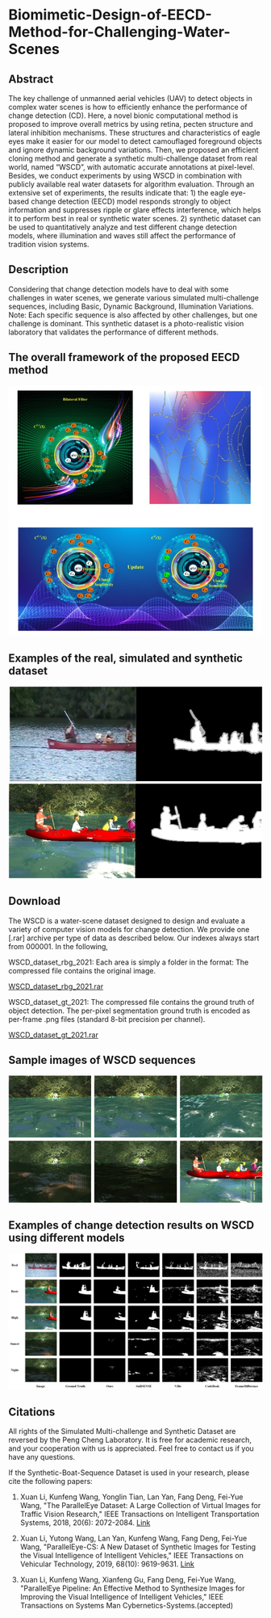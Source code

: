 # Biomimetic-Design-of-EECD-Method-for-Challenging-Water-Scenes

## Abstract

The key challenge of unmanned aerial vehicles (UAV) to detect objects in complex
water scenes is how to efficiently enhance the performance of change detection (CD).
Here, a novel bionic computational method is proposed to improve overall metrics
by using retina, pecten structure and lateral inhibition mechanisms. These structures
and characteristics of eagle eyes make it easier for our model to detect camouflaged
foreground objects and ignore dynamic background variations. Then, we proposed
an efficient cloning method and generate a synthetic multi-challenge dataset from real
world, named “WSCD”, with automatic accurate annotations at pixel-level. Besides,
we conduct experiments by using WSCD in combination with publicly available real
water datasets for algorithm evaluation. Through an extensive set of experiments, the
results indicate that: 1) the eagle eye-based change detection (EECD) model responds
strongly to object information and suppresses ripple or glare effects interference, which
helps it to perform best in real or synthetic water scenes. 2) synthetic dataset can
be used to quantitatively analyze and test different change detection models, where
illumination and waves still affect the performance of tradition vision systems.

## Description
Considering that change detection models have to deal with some challenges in water scenes, we generate various simulated multi-challenge sequences, 
including Basic, Dynamic Background, Illumination Variations. Note: Each specific sequence is also affected by other challenges, but one challenge is dominant.
This synthetic dataset is a photo-realistic vision laboratory that validates the performance of different methods.

## The overall framework of the proposed EECD method
![image](https://github.com/PC-Lab-Virtual-Reality/Biomimetic-Design-of-EECD-Method-for-Challenging-Water-Scenes/blob/main/Figure/fig1.jpg)

## Examples of the real, simulated and synthetic dataset
![image](https://github.com/PC-Lab-Virtual-Reality/Biomimetic-Design-of-EECD-Method-for-Challenging-Water-Scenes/blob/main/Figure/fig2.jpg)


## Download
The WSCD is a water-scene dataset designed to design and evaluate a variety of computer vision models for change detection.
We provide one [.rar] archive per type of data as described below. Our indexes always start from 000001. In the following,

WSCD_dataset_rbg_2021: Each area is simply a folder in the format: The compressed file contains the original image.

[WSCD_dataset_rbg_2021.rar](https://drive.google.com/file/d/1aNI2fUiC0U3NZ_5XAv7qVwIdm2RHrhPX/view?usp=sharing)

WSCD_dataset_gt_2021: The compressed file contains the ground truth of object detection. The per-pixel segmentation ground truth is encoded as per-frame .png files (standard 8-bit precision per channel).

[WSCD_dataset_gt_2021.rar](https://drive.google.com/file/d/1eUqWA3AenOuF58kuySkImw9JeU8HZLoK/view?usp=sharing)

## Sample images of WSCD sequences
![image](https://github.com/PC-Lab-Virtual-Reality/Biomimetic-Design-of-EECD-Method-for-Challenging-Water-Scenes/blob/main/Figure/fig3.jpg)

## Examples of change detection results on WSCD using different models
![image](https://github.com/PC-Lab-Virtual-Reality/Biomimetic-Design-of-EECD-Method-for-Challenging-Water-Scenes/blob/main/Figure/fig4.jpg)

## Citations
All rights of the Simulated Multi-challenge and Synthetic Dataset are reversed by the Peng Cheng Laboratory. It is free for academic research, and your cooperation with us is appreciated. Feel free to contact us if you have any questions.

If the Synthetic-Boat-Sequence Dataset is used in your research, please cite the following papers:

1. Xuan Li, Kunfeng Wang, Yonglin Tian, Lan Yan, Fang Deng, Fei-Yue Wang, "The ParallelEye Dataset: A Large Collection of Virtual Images for Traffic Vision Research," 
IEEE Transactions on Intelligent Transportation Systems, 2018, 20(6): 2072-2084. [Link](https://ieeexplore.ieee.org/document/8451919/)

2. Xuan Li, Yutong Wang, Lan Yan, Kunfeng Wang, Fang Deng, Fei-Yue Wang, "ParallelEye-CS: A New Dataset of Synthetic Images for Testing the Visual Intelligence of Intelligent Vehicles," IEEE Transactions on Vehicular Technology, 2019, 68(10): 9619-9631. [Link](https://ieeexplore.ieee.org/abstract/document/8807212)

3. Xuan Li, Kunfeng Wang, Xianfeng Gu, Fang Deng, Fei-Yue Wang, "ParallelEye Pipeline: An Effective Method to Synthesize Images for Improving the Visual
Intelligence of Intelligent Vehicles," IEEE Transactions on Systems Man Cybernetics-Systems.(accepted) 

